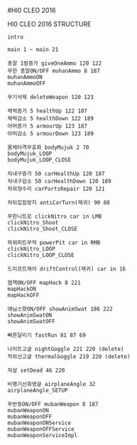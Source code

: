 #HI0 CLEO 2016
<p>
	HI0 CLEO 2016 STRUCTURE<p>

	intro

	main 1 ~ main 21

	총알 1발증가 giveOneAmmo 120 122
	무한 총알ON/OFF muhanAmmo 8 187
	muhanAmmoON
	muhanAmmoOFF

	무기삭제 deleteWeapon 120 123

	체력증가 5 healthUp 122 187
	체력감소 5 healthDown 122 189
	아머증가 5 armourUp 123 187
	아머감소 5 armourDown 123 189

	몸체타격무효화 bodyMujuk 2 70
	bodyMujuk_LOOP
	bodyMujuk_LOOP_CLOSE

	차내구증가 50 carHealthUp 120 187
	차내구감소 50 carHealthDown 120 189
	차외형수리 carPartsRepair 120 121 

	차뒤집힘방지 antiCarTurn(재귀) 90 88

	무한니트로 clickNitro car in LMB
	clickNitro_Shoot
	clickNitro_Shoot_CLOSE

	파워피트무적 powerPit car in RMB
	clickNitro_LOOP
	clickNitro_LOOP_CLOSE

	드리프트제어 driftControl(재귀) car in 16

	맵핵ON/OFF mapHack 8 221
	mapHackON
	mapHackOFF

	애님스왓ON/OFF showAnimSwat 186 222
	showAnimSwatON
	showAnimSwatOFF

	빠른달리기 fastRun 81 87 69

	나이트고글 nightGoggle 221 220 (delete)
	적외선고글 thermalGoggle 219 220 (delete)

	자살 setDead 46 220

	비행기선회앵글 airplaneAngle 32
	airplaneAngle_SETUP

	무반동ON/OFF mubanWeapon 8 187
	mubanWeaponON
	mubanWeaponOFF
	mubanWeaponONService
	mubanWeaponOFFService
	mubanWeaponServiceImpl
  <p>
